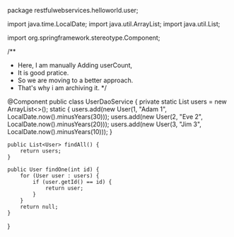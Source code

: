 package restfulwebservices.helloworld.user;

import java.time.LocalDate;
import java.util.ArrayList;
import java.util.List;

import org.springframework.stereotype.Component;

/**
 * Here, I am manually Adding userCount, 
 * It is good pratice.
 * So we are moving to a better approach.
 * That's why i am archiving it.
 */

@Component
public class UserDaoService {
	private static List<User> users = new ArrayList<>();
	static {
		users.add(new User(1, "Adam 1", LocalDate.now().minusYears(30)));
		users.add(new User(2, "Eve 2", LocalDate.now().minusYears(20)));
		users.add(new User(3, "Jim 3", LocalDate.now().minusYears(10)));
	}

	public List<User> findAll() {
		return users;
	}

	public User findOne(int id) {
		for (User user : users) {
			if (user.getId() == id) {
				return user;
			}
		}
		return null;
	}
}